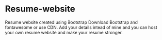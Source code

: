 # Resume-website
Resume website created using Bootstrap
Download Bootstrap and fontawesome or use CDN.
Add your details intead of mine and you can host your own resume website and make your resume stronger.

